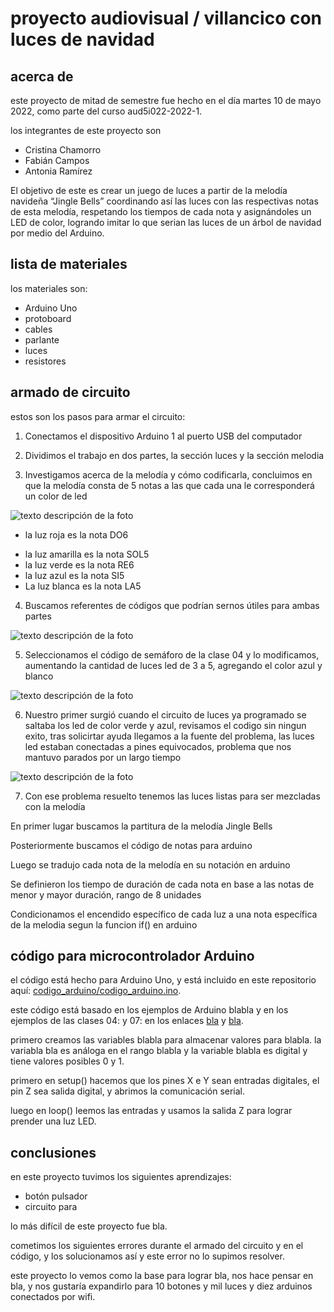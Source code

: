 # **proyecto audiovisual / villancico con luces de navidad**

## acerca de

este proyecto de mitad de semestre fue hecho en el día martes 10 de mayo 2022, como parte del curso  aud5i022-2022-1.

los integrantes de este proyecto son 
* Cristina Chamorro
* Fabián Campos
* Antonia Ramírez

El objetivo de este es crear un juego de luces a partir de la melodía navideña “Jingle Bells” coordinando así las luces con las respectivas notas de esta melodía, respetando los tiempos de cada nota y asignándoles un LED de color, logrando imitar lo que serian las luces de un árbol de navidad por medio del Arduino.

## lista de materiales

los materiales son:

* Arduino Uno
* protoboard
* cables
* parlante
* luces
* resistores

## armado de circuito

estos son los pasos para armar el circuito:


1. Conectamos el dispositivo Arduino 1 al puerto USB  del computador 

2. Dividimos el trabajo en dos partes, la sección luces y la sección melodia 

3. Investigamos acerca de la melodía y cómo codificarla, concluimos en que la melodía consta de 5 notas a las que cada una le corresponderá un color de led
  
![texto descripción de la foto](imagenes/jinglebells.jpeg)
  
  - la luz roja es la nota DO6
  *   la luz amarilla es la nota SOL5
  *   la luz verde es la nota RE6
  *   la luz azul es la nota SI5
  *   La luz blanca es la nota LA5

4. Buscamos referentes de códigos que podrían sernos útiles para ambas partes 

![texto descripción de la foto](imagenes/arrays.png)

5. Seleccionamos el código de semáforo de la clase 04 y lo modificamos,  aumentando  la cantidad de luces led de 3 a 5, agregando el color azul y blanco 

![texto descripción de la foto](imagenes/luces.jpeg)

6. Nuestro primer surgió cuando el circuito de luces ya programado se saltaba los led de color verde y azul, revisamos el codigo sin ningun exito, tras solicirtar ayuda llegamos a la fuente del problema, las luces led estaban conectadas a pines equivocados, problema que nos mantuvo parados por un largo tiempo


![texto descripción de la foto](imagenes/pin-leds.jpeg)

7. Con ese problema resuelto tenemos las luces listas para ser mezcladas con la melodía 



En primer lugar buscamos la partitura de la melodía Jingle Bells

Posteriormente buscamos el código de notas para arduino

Luego se tradujo cada nota de la melodía en su notación en arduino 

Se definieron los tiempo de duración de cada nota en base a las notas de menor y mayor duración, rango de 8 unidades

Condicionamos el encendido específico de cada luz a una nota específica de la melodia segun la funcion if() en arduino 


## código para microcontrolador Arduino

el código está hecho para Arduino Uno, y está incluido en este repositorio aquí: [codigo_arduino/codigo_arduino.ino](codigo_arduino/codigo_arduino.ino).

este código está basado en los ejemplos de Arduino blabla y en los ejemplos de las clases 04: y 07:  en los enlaces [bla](blabla) y [bla](blabla).

primero creamos las variables blabla para almacenar valores para blabla. la variabla bla es análoga en el rango blabla y la variable blabla es digital y tiene valores posibles 0 y 1.

primero en setup() hacemos que los pines X e Y sean entradas digitales, el pin Z sea salida digital, y abrimos la comunicación serial.

luego en loop() leemos las entradas y usamos la salida Z para lograr prender una luz LED.

## conclusiones

en este proyecto tuvimos los siguientes aprendizajes: 

* botón pulsador
* circuito para 

lo más difícil de este proyecto fue bla.

cometimos los siguientes errores durante el armado del circuito y en el código, y los solucionamos así y este error no lo supimos resolver.

este proyecto lo vemos como la base para lograr bla, nos hace pensar en bla, y nos gustaría expandirlo para 10 botones y mil luces y diez arduinos conectados por wifi.
